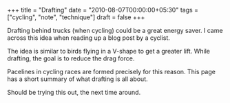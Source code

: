 +++
title = "Drafting"
date = "2010-08-07T00:00:00+05:30"
tags = ["cycling", "note", "technique"]
draft = false
+++

Drafting behind trucks (when cycling) could be a great energy
saver.  I came across this idea when reading up a blog post by a
cyclist.

The idea is similar to birds flying in a V-shape to get a greater
lift.  While drafting, the goal is to reduce the drag force.

Pacelines in cycling races are formed precisely for this reason.
This page has a short summary of what drafting is all about.

Should be trying this out, the next time around.

